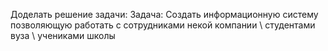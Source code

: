 Доделать решение задачи: Задача: Создать информационную систему позволяющую работать
с сотрудниками некой компании \ студентами вуза \ учениками школы

